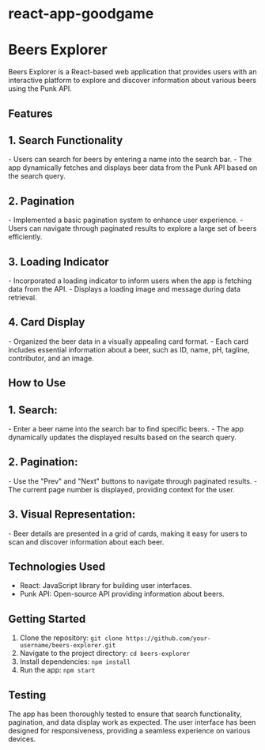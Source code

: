 # react-app-goodgame
<h1>Beers Explorer</h1>

Beers Explorer is a React-based web application that provides users with an interactive platform to explore and discover information about various beers using the Punk API.

## Features

<h2>1. Search Functionality</h2>
- Users can search for beers by entering a name into the search bar.
- The app dynamically fetches and displays beer data from the Punk API based on the search query.

<h2>2. Pagination</h2>
- Implemented a basic pagination system to enhance user experience.
- Users can navigate through paginated results to explore a large set of beers efficiently.

<h2>3. Loading Indicator</h2>
- Incorporated a loading indicator to inform users when the app is fetching data from the API.
- Displays a loading image and message during data retrieval.

<h2>4. Card Display</h2>
- Organized the beer data in a visually appealing card format.
- Each card includes essential information about a beer, such as ID, name, pH, tagline, contributor, and an image.

## How to Use

<h2>1. Search:</h2>
   - Enter a beer name into the search bar to find specific beers.
   - The app dynamically updates the displayed results based on the search query.

<h2>2. Pagination:</h2>
   - Use the "Prev" and "Next" buttons to navigate through paginated results.
   - The current page number is displayed, providing context for the user.

<h2>3. Visual Representation:</h2>
   - Beer details are presented in a grid of cards, making it easy for users to scan and discover information about each beer.

<h2>Technologies Used</h2>

- React: JavaScript library for building user interfaces.
- Punk API: Open-source API providing information about beers.

## Getting Started 

1. Clone the repository: `git clone https://github.com/your-username/beers-explorer.git`
2. Navigate to the project directory: `cd beers-explorer`
3. Install dependencies: `npm install`
4. Run the app: `npm start`

## Testing

The app has been thoroughly tested to ensure that search functionality, pagination, and data display work as expected. The user interface has been designed for responsiveness, providing a seamless experience on various devices.


